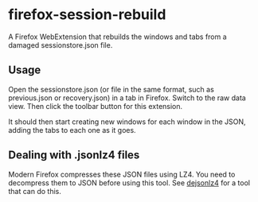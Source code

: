 # firefox-session-rebuild
A Firefox WebExtension that rebuilds the windows and tabs from a damaged sessionstore.json file.

## Usage

Open the sessionstore.json (or file in the same format, such as previous.json or recovery.json)
in a tab in Firefox. Switch to the raw data view. Then click the toolbar button for this extension.

It should then start creating new windows for each window in the JSON, adding the tabs to each one as it goes.

## Dealing with .jsonlz4 files

Modern Firefox compresses these JSON files using LZ4. You need to decompress them to JSON before using this tool.
See [dejsonlz4](https://github.com/avih/dejsonlz4) for a tool that can do this.
